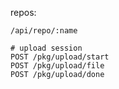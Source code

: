 

repos:

    /api/repo/:name

    # upload session
    POST /pkg/upload/start
    POST /pkg/upload/file
    POST /pkg/upload/done
